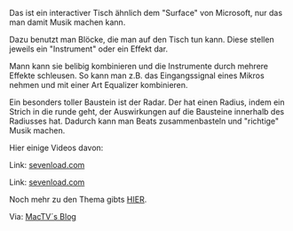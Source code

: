 <!--
.. title: ReacTable
.. slug: 217-reactable
.. date: 2007-07-31 17:39:15
.. tags: Hardware,Videos
.. description: 
.. type: text
-->

Das ist ein interactiver Tisch ähnlich dem "Surface" von Microsoft, nur das man damit Musik machen kann.
<!-- TEASER_END -->

Dazu benutzt man Blöcke, die man auf den Tisch tun kann.
Diese stellen jeweils ein "Instrument" oder ein Effekt dar.

Mann kann sie belibig kombinieren und die Instrumente durch mehrere Effekte schleusen.
So kann man z.B. das Eingangssignal eines Mikros nehmen und mit einer Art Equalizer kombinieren.

Ein besonders toller Baustein ist der Radar.
Der hat einen Radius, indem ein Strich in die runde geht, der Auswirkungen auf die Bausteine innerhalb des Radiusses hat.
Dadurch kann man Beats zusammenbasteln und "richtige" Musik machen.

Hier einige Videos davon:
  
Link: [sevenload.com](http://de.sevenload.com/videos/EOCzgNy/Reactable)
  
Link: [sevenload.com](http://de.sevenload.com/videos/6oUWiQS/Reactable-Demo-2)

Noch mehr zu den Thema gibts [HIER](http://mtg.upf.edu/reactable/?media).

Via: [MacTV´s Blog](http://www.blog.mactv24.de/2007/03/20/der-reactable/)
